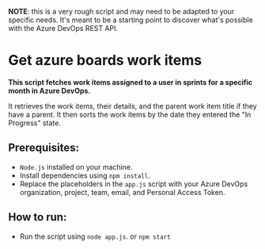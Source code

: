 **NOTE**: this is a very rough script and may need to be adapted to your specific needs. It's meant to be a starting point to discover what's possible with the Azure DevOps REST API.

# Get azure boards work items

**This script fetches work items assigned to a user in sprints for a specific month in Azure DevOps.**

It retrieves the work items, their details, and the parent work item title if they have a parent.
It then sorts the work items by the date they entered the "In Progress" state.

## Prerequisites: 
- `Node.js` installed on your machine.
- Install dependencies using `npm install`.
- Replace the placeholders in the `app.js` script with your Azure DevOps organization, project, team, email, and Personal Access Token.

## How to run:
- Run the script using `node app.js`. or `npm start`